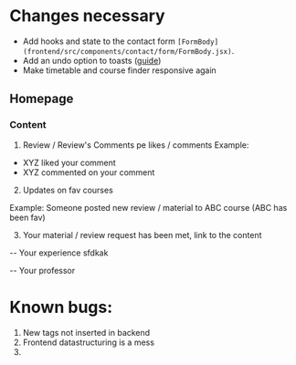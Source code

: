 # Changes necessary

* Add hooks and state to the contact form `[FormBody](frontend/src/components/contact/form/FormBody.jsx)`.
* Add an undo option to toasts ([guide](https://fkhadra.github.io/react-toastify/add-an-undo-action-to-a-toast))
* Make timetable and course finder responsive again

## Homepage

### Content

1. Review / Review's Comments pe likes / comments
Example:

* XYZ liked your comment
* XYZ commented on your comment

2. Updates on fav courses



Example: Someone posted new review / material to ABC course (ABC has been fav)

3. Your material / review request has been met, link to the content

-- Your experience
sfdkak

-- Your professor

# Known bugs: 

1. New tags not inserted in backend
2. Frontend datastructuring is a mess
3. 
